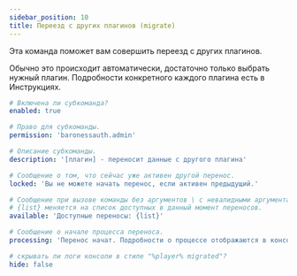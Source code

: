 ```yaml
---
sidebar_position: 10
title: Переезд с других плагинов (migrate)
---
```


Эта команда поможет вам совершить переезд с других плагинов.

Обычно это происходит автоматически, достаточно только выбрать нужный плагин. 
Подробности конкретного каждого плагина есть в Инструкциях.

```yaml title="adminCommands/migrate.yml"
# Включена ли субкоманда?
enabled: true

# Право для субкоманды.
permission: 'baronessauth.admin'

# Описание субкоманды.
description: '[плагин] - переносит данные с другого плагина'

# Сообщение о том, что сейчас уже активен другой перенос.
locked: 'Вы не можете начать перенос, если активен предыдущий.'

# Сообщение при вызове команды без аргументов \ с невалидными аргументами.
# {list} меняется на список доступных в данный момент переносов.
available: 'Доступные переносы: {list}'

# Сообщение о начале процесса переноса.
processing: 'Перенос начат. Подробности о процессе отображаются в консоли.'

# скрывать ли логи консоли в стиле "%player% migrated"?
hide: false
```